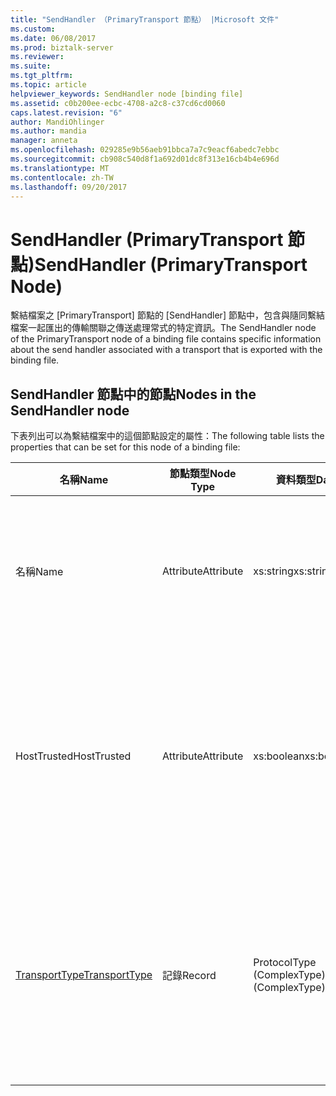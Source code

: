 ```yaml
---
title: "SendHandler （PrimaryTransport 節點） |Microsoft 文件"
ms.custom: 
ms.date: 06/08/2017
ms.prod: biztalk-server
ms.reviewer: 
ms.suite: 
ms.tgt_pltfrm: 
ms.topic: article
helpviewer_keywords: SendHandler node [binding file]
ms.assetid: c0b200ee-ecbc-4708-a2c8-c37cd6cd0060
caps.latest.revision: "6"
author: MandiOhlinger
ms.author: mandia
manager: anneta
ms.openlocfilehash: 029285e9b56aeb91bbca7a7c9eacf6abedc7ebbc
ms.sourcegitcommit: cb908c540d8f1a692d01dc8f313e16cb4b4e696d
ms.translationtype: MT
ms.contentlocale: zh-TW
ms.lasthandoff: 09/20/2017
---
```

# <a name="sendhandler-primarytransport-node"></a><span data-ttu-id="630e9-102">SendHandler (PrimaryTransport 節點)</span><span class="sxs-lookup"><span data-stu-id="630e9-102">SendHandler (PrimaryTransport Node)</span></span>
<span data-ttu-id="630e9-103">繫結檔案之 [PrimaryTransport] 節點的 [SendHandler] 節點中，包含與隨同繫結檔案一起匯出的傳輸關聯之傳送處理常式的特定資訊。</span><span class="sxs-lookup"><span data-stu-id="630e9-103">The SendHandler node of the PrimaryTransport node of a binding file contains specific information about the send handler associated with a transport that is exported with the binding file.</span></span>  
  
## <a name="nodes-in-the-sendhandler-node"></a><span data-ttu-id="630e9-104">SendHandler 節點中的節點</span><span class="sxs-lookup"><span data-stu-id="630e9-104">Nodes in the SendHandler node</span></span>  
 <span data-ttu-id="630e9-105">下表列出可以為繫結檔案中的這個節點設定的屬性：</span><span class="sxs-lookup"><span data-stu-id="630e9-105">The following table lists the properties that can be set for this node of a binding file:</span></span>  
  
|<span data-ttu-id="630e9-106">**名稱**</span><span class="sxs-lookup"><span data-stu-id="630e9-106">**Name**</span></span>|<span data-ttu-id="630e9-107">**節點類型**</span><span class="sxs-lookup"><span data-stu-id="630e9-107">**Node Type**</span></span>|<span data-ttu-id="630e9-108">**資料類型**</span><span class="sxs-lookup"><span data-stu-id="630e9-108">**Data Type**</span></span>|<span data-ttu-id="630e9-109">**說明**</span><span class="sxs-lookup"><span data-stu-id="630e9-109">**Description**</span></span>|<span data-ttu-id="630e9-110">**限制**</span><span class="sxs-lookup"><span data-stu-id="630e9-110">**Restrictions**</span></span>|<span data-ttu-id="630e9-111">**註解**</span><span class="sxs-lookup"><span data-stu-id="630e9-111">**Comments**</span></span>|  
|--------------|-------------------|-------------------|---------------------|----------------------|------------------|  
|<span data-ttu-id="630e9-112">名稱</span><span class="sxs-lookup"><span data-stu-id="630e9-112">Name</span></span>|<span data-ttu-id="630e9-113">Attribute</span><span class="sxs-lookup"><span data-stu-id="630e9-113">Attribute</span></span>|<span data-ttu-id="630e9-114">xs:string</span><span class="sxs-lookup"><span data-stu-id="630e9-114">xs:string</span></span>|<span data-ttu-id="630e9-115">指定與傳輸關聯之傳送處理常式的名稱。</span><span class="sxs-lookup"><span data-stu-id="630e9-115">Specifies the name of the send handler associated with the transport.</span></span>|<span data-ttu-id="630e9-116">不需要</span><span class="sxs-lookup"><span data-stu-id="630e9-116">Not required</span></span>|<span data-ttu-id="630e9-117">預設值：空白</span><span class="sxs-lookup"><span data-stu-id="630e9-117">Default value: empty</span></span>|  
|<span data-ttu-id="630e9-118">HostTrusted</span><span class="sxs-lookup"><span data-stu-id="630e9-118">HostTrusted</span></span>|<span data-ttu-id="630e9-119">Attribute</span><span class="sxs-lookup"><span data-stu-id="630e9-119">Attribute</span></span>|<span data-ttu-id="630e9-120">xs:boolean</span><span class="sxs-lookup"><span data-stu-id="630e9-120">xs:boolean</span></span>|<span data-ttu-id="630e9-121">指定與傳送處理常式關聯的主控件是否受到信任。</span><span class="sxs-lookup"><span data-stu-id="630e9-121">Specifies whether the host associated with the send handler is trusted.</span></span>|<span data-ttu-id="630e9-122">Required</span><span class="sxs-lookup"><span data-stu-id="630e9-122">Required</span></span>|<span data-ttu-id="630e9-123">預設值：無</span><span class="sxs-lookup"><span data-stu-id="630e9-123">Default value: none</span></span><br /><br /> <span data-ttu-id="630e9-124">設定為**true**主控件受到信任，否則設為**false**。</span><span class="sxs-lookup"><span data-stu-id="630e9-124">Set to **true** if host is trusted, otherwise set to **false**.</span></span>|  
|[<span data-ttu-id="630e9-125">TransportType</span><span class="sxs-lookup"><span data-stu-id="630e9-125">TransportType</span></span>](../core/transporttype.md)|<span data-ttu-id="630e9-126">記錄</span><span class="sxs-lookup"><span data-stu-id="630e9-126">Record</span></span>|<span data-ttu-id="630e9-127">ProtocolType (ComplexType)</span><span class="sxs-lookup"><span data-stu-id="630e9-127">ProtocolType (ComplexType)</span></span>|<span data-ttu-id="630e9-128">指定傳輸類型，這也是用於此傳送處理常式的配接器名稱。</span><span class="sxs-lookup"><span data-stu-id="630e9-128">Specifies the transport type, which is also the name of the adapter used with this send handler.</span></span>|<span data-ttu-id="630e9-129">Required</span><span class="sxs-lookup"><span data-stu-id="630e9-129">Required</span></span>|<span data-ttu-id="630e9-130">預設值：無</span><span class="sxs-lookup"><span data-stu-id="630e9-130">Default value: none</span></span>|